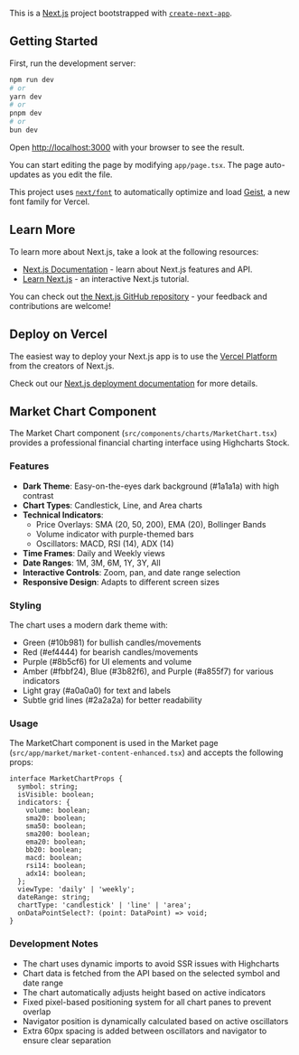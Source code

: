 This is a [Next.js](https://nextjs.org) project bootstrapped with [`create-next-app`](https://nextjs.org/docs/app/api-reference/cli/create-next-app).

## Getting Started

First, run the development server:

```bash
npm run dev
# or
yarn dev
# or
pnpm dev
# or
bun dev
```

Open [http://localhost:3000](http://localhost:3000) with your browser to see the result.

You can start editing the page by modifying `app/page.tsx`. The page auto-updates as you edit the file.

This project uses [`next/font`](https://nextjs.org/docs/app/building-your-application/optimizing/fonts) to automatically optimize and load [Geist](https://vercel.com/font), a new font family for Vercel.

## Learn More

To learn more about Next.js, take a look at the following resources:

- [Next.js Documentation](https://nextjs.org/docs) - learn about Next.js features and API.
- [Learn Next.js](https://nextjs.org/learn) - an interactive Next.js tutorial.

You can check out [the Next.js GitHub repository](https://github.com/vercel/next.js) - your feedback and contributions are welcome!

## Deploy on Vercel

The easiest way to deploy your Next.js app is to use the [Vercel Platform](https://vercel.com/new?utm_medium=default-template&filter=next.js&utm_source=create-next-app&utm_campaign=create-next-app-readme) from the creators of Next.js.

Check out our [Next.js deployment documentation](https://nextjs.org/docs/app/building-your-application/deploying) for more details.

## Market Chart Component

The Market Chart component (`src/components/charts/MarketChart.tsx`) provides a professional financial charting interface using Highcharts Stock.

### Features

- **Dark Theme**: Easy-on-the-eyes dark background (#1a1a1a) with high contrast
- **Chart Types**: Candlestick, Line, and Area charts
- **Technical Indicators**:
  - Price Overlays: SMA (20, 50, 200), EMA (20), Bollinger Bands
  - Volume indicator with purple-themed bars
  - Oscillators: MACD, RSI (14), ADX (14)
- **Time Frames**: Daily and Weekly views
- **Date Ranges**: 1M, 3M, 6M, 1Y, 3Y, All
- **Interactive Controls**: Zoom, pan, and date range selection
- **Responsive Design**: Adapts to different screen sizes

### Styling

The chart uses a modern dark theme with:
- Green (#10b981) for bullish candles/movements
- Red (#ef4444) for bearish candles/movements
- Purple (#8b5cf6) for UI elements and volume
- Amber (#fbbf24), Blue (#3b82f6), and Purple (#a855f7) for various indicators
- Light gray (#a0a0a0) for text and labels
- Subtle grid lines (#2a2a2a) for better readability

### Usage

The MarketChart component is used in the Market page (`src/app/market/market-content-enhanced.tsx`) and accepts the following props:

```tsx
interface MarketChartProps {
  symbol: string;
  isVisible: boolean;
  indicators: {
    volume: boolean;
    sma20: boolean;
    sma50: boolean;
    sma200: boolean;
    ema20: boolean;
    bb20: boolean;
    macd: boolean;
    rsi14: boolean;
    adx14: boolean;
  };
  viewType: 'daily' | 'weekly';
  dateRange: string;
  chartType: 'candlestick' | 'line' | 'area';
  onDataPointSelect?: (point: DataPoint) => void;
}
```

### Development Notes

- The chart uses dynamic imports to avoid SSR issues with Highcharts
- Chart data is fetched from the API based on the selected symbol and date range
- The chart automatically adjusts height based on active indicators
- Fixed pixel-based positioning system for all chart panes to prevent overlap
- Navigator position is dynamically calculated based on active oscillators
- Extra 60px spacing is added between oscillators and navigator to ensure clear separation
